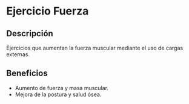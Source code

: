 # Ejercicio Fuerza

## Descripción
Ejercicios que aumentan la fuerza muscular mediante el uso de cargas externas.

## Beneficios
- Aumento de fuerza y masa muscular.
- Mejora de la postura y salud ósea.